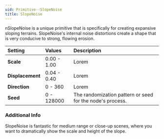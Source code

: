 ```yaml
---
uid: Primitive--SlopeNoise
title: SlopeNoise
---
```


nSlopeNoise is a unique primitive that is specifically for creating expansive sloping terrains. SlopeNoise's internal noise distortions create a shape that is very conducive to strong, flowing erosion.

| Setting          | Values      | Description                                               |
| :--------------- | :---------- | :-------------------------------------------------------- |
| **Scale**        | 0.00 - 1.00 | Lorem                                                     |
| **Displacement** | 0.04 - 0.40 | Lorem                                                     |
| **Direction**    | 0 - 360     | Lorem                                                     |
| **Seed**         | 0 - 128000  | The randomization pattern or seed for the node's process. |

### Additional Info

SlopeNoise is fantastic for medium range or close-up scenes, where you want to dramatically show the scale and height of the slope.